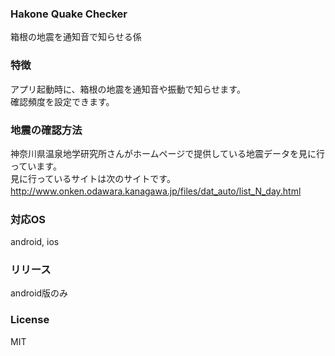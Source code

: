 ### Hakone Quake Checker
箱根の地震を通知音で知らせる係

### 特徴
アプリ起動時に、箱根の地震を通知音や振動で知らせます。  
確認頻度を設定できます。  

### 地震の確認方法
神奈川県温泉地学研究所さんがホームページで提供している地震データを見に行っています。  
見に行っているサイトは次のサイトです。  
http://www.onken.odawara.kanagawa.jp/files/dat_auto/list_N_day.html
　
### 対応OS
android, ios

### リリース
android版のみ

### License
MIT
